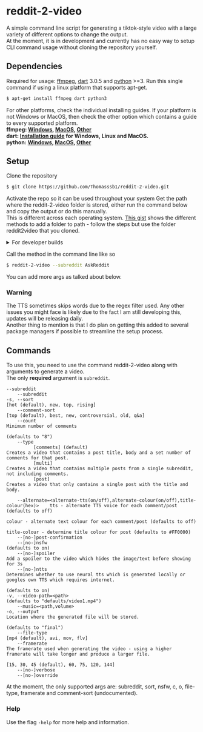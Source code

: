 # reddit-2-video
A simple command line script for generating a tiktok-style video with a large variety of different options to change the output. <br>
At the moment, it is in development and currently has no easy way to setup CLI command usage without cloning the repository yourself.

## Dependencies
Required for usage: [ffmpeg](https://ffmpeg.org/about.html), [dart](https://dart.dev/) 3.0.5 and [python](https://www.python.org/) >=3.
Run this single command if using a linux platform that supports apt-get.
```sh
$ apt-get install ffmpeg dart python3
```
For other platforms, check the individual installing guides. If your platform is not Windows or MacOS, then check the other option which contains a guide to every supported platform.<br>
<b>ffmpeg: [Windows](https://www.gyan.dev/ffmpeg/builds/), [MacOS](https://evermeet.cx/ffmpeg/), [Other](https://ffmpeg.org/download.html)<br>
dart: [Installation guide](https://dart.dev/get-dart#install) for Windows, Linux and MacOS.<br>
python: [Windows](https://www.python.org/downloads/windows/), [MacOS](https://www.python.org/downloads/macos/), [Other](https://www.python.org/download/other/)
</b>

## Setup
Clone the repository
```sh 
$ git clone https://github.com/Thomasssb1/reddit-2-video.git
```
Activate the repo so it can be used throughout your system
Get the path where the reddit-2-video folder is stored, either run the command below and copy the output or do this manually. <br>
This is different across each operating system. [This gist](https://gist.github.com/nex3/c395b2f8fd4b02068be37c961301caa7) shows the different methods to add a folder to path - follow the steps but use the folder reddit2video that you cloned.

<details>
    <summary>For developer builds</summary><br>
    > Run the following commands in your terminal in order to rebuild the executable each time something is changed whilst developing an update.
    
```sh
$ cd reddit-2-video
$ dart pub global activate --source path .
```
</details>

Call the method in the command line like so
```sh
$ reddit-2-video --subreddit AskReddit
```
You can add more args as talked about below.

### Warning
The TTS sometimes skips words due to the regex filter used. Any other issues you might face is likely due to the fact I am still developing this, updates will be releasing daily.<br> Another thing to mention is that I do plan on getting this added to several package managers if possible to streamline the setup process.

## Commands
To use this, you need to use the command reddit-2-video along with arguments to generate a video. <br>
The only **required** argument is `subreddit`.
<br>
```
--subreddit
    --subreddit
-s, --sort                                                                            [hot (default), new, top, rising]
    --comment-sort                                                                    [top (default), best, new, controversial, old, q&a]
    --count                                                                           Minimum number of comments
                                                                                      (defaults to "8")
    --type
          [comments] (default)                                                        Creates a video that contains a post title, body and a set number of comments for that post.
          [multi]                                                                     Creates a video that contains multiple posts from a single subreddit, not including comments.
          [post]                                                                      Creates a video that only contains a single post with the title and body.

    --alternate=<alternate-tts(on/off),alternate-colour(on/off),title-colour(hex)>    tts - alternate TTS voice for each comment/post (defaults to off)
                                                                                      colour - alternate text colour for each comment/post (defaults to off)
                                                                                      title-colour - determine title colour for post (defaults to #FF0000)
    --[no-]post-confirmation
    --[no-]nsfw                                                                       (defaults to on)
    --[no-]spoiler                                                                    Add a spoiler to the video which hides the image/text before showing for 3s
    --[no-]ntts                                                                       Determines whether to use neural tts which is generated locally or googles own TTS which requires internet.
                                                                                      (defaults to on)
-v, --video-path=<path>                                                               (defaults to "defaults/video1.mp4")
    --music=<path,volume>
-o, --output                                                                          Location where the generated file will be stored.
                                                                                      (defaults to "final")
    --file-type                                                                       [mp4 (default), avi, mov, flv]
    --framerate                                                                       The framerate used when generating the video - using a higher framerate will take longer and produce a larger file.
                                                                                      [15, 30, 45 (default), 60, 75, 120, 144]
    --[no-]verbose
    --[no-]override
```
At the moment, the only supported args are:
subreddit, sort, nsfw, c, o, file-type, framerate and comment-sort (undocumented).
### Help
Use the flag `-help` for more help and information.
